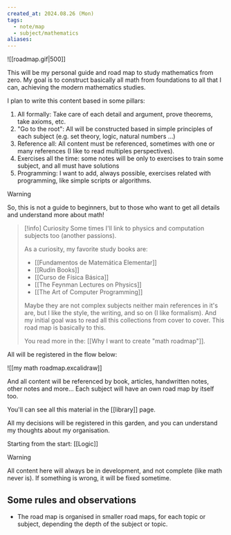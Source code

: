 ```yaml
---
created_at: 2024.08.26 (Mon)
tags:
  - note/map
  - subject/mathematics
aliases:
---
```

![[roadmap.gif|500]]

This will be my personal guide and road map to study mathematics from zero. My goal is to construct basically all math from foundations to all that I can, achieving the modern mathematics studies.

I plan to write this content based in some pillars:

1. All formally: Take care of each detail and argument, prove theorems, take axioms, etc.
2. "Go to the root": All will be constructed based in simple principles of each subject (e.g. set theory, logic, natural numbers ...)
3. Reference all: All content must be referenced, sometimes with one or many references (I like to read multiples perspectives).
4. Exercises all the time: some notes will be only to exercises to train some subject, and all must have solutions
5. Programming: I want to add, always possible, exercises related with programming, like simple scripts or algorithms.

> [!warning]
> So, this is not a guide to beginners, but to those who want to get all details and understand more about math!

> [!info] Curiosity
> Some times I'll link to physics and computation subjects too (another passions).
> 
> As a curiosity, my favorite study books are:
> 
> - [[Fundamentos de Matemática Elementar]]
> - [[Rudin Books]]
> - [[Curso de Física Básica]]
> - [[The Feynman Lectures on Physics]]
> - [[The Art of Computer Programming]]
> 
> Maybe they are not complex subjects neither main references in it's are, but I like the style, the writing, and so on (I like formalism). And my initial goal was to read all this collections from cover to cover. This road map is basically to this.
> 
> You read more in the: [[Why I want to create "math roadmap"]].

All will be registered in the flow below:

![[my math roadmap.excalidraw]]

And all content will be referenced by book, articles, handwritten notes, other notes and more... Each subject will have an own road map by itself too.

You'll can see all this material in the [[library]] page.

All my decisions will be registered in this garden, and you can understand my thoughts about my organisation.

Starting from the start: [[Logic]]

> [!warning]
> All content here will always be in development, and not complete (like math never is). If something is wrong, it will be fixed sometime.
> 

## Some rules and observations

- The road map is organised in smaller road maps, for each topic or subject, depending the depth of the subject or topic. 